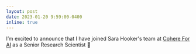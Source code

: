 ```yaml
---
layout: post
date: 2023-01-20 9:59:00-0400
inline: true
---
```


I’m excited to announce that I have joined Sara Hooker's team at [Cohere For AI](https://cohere.for.ai/) as a Senior Research Scientist :purple_heart:
